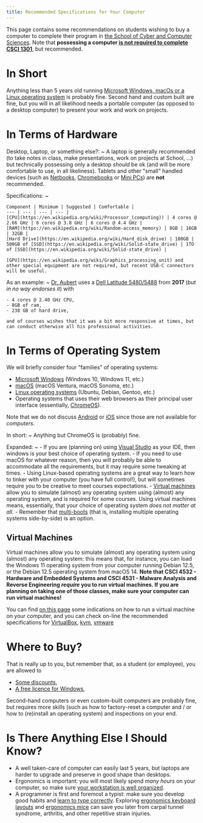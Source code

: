 ```yaml
---
title: Recommended Specifications for Your Computer
---
```


This page contains some recommendations on students wishing to buy a computer to complete their program in [the School of Cyber and Computer Sciences](https://www.augusta.edu/ccs/).
Note that **possessing a computer [is not required to complete CSCI 1301](https://csci-1301.github.io/software_install.html#accessing-an-ide-1)**, but recommended.

# In Short

Anything less than 5 years old running [Microsoft Windows, macOs or a Linux operating system](#in-terms-of-operating-system) is probably fine.
Second hand and custom built are fine, but you will in all likelihood needs a portable computer (as opposed to a desktop computer) to present your work and work on projects.

# In Terms of Hardware

Desktop, Laptop, or something else?:
~ 
    A laptop is generally recommended (to take notes in class, make presentations, work on projects at School, …) but technically possessing only a desktop _should_ be ok (and will be more comfortable to use, in all likeliness).
    Tablets and other "small" handled devices (such as [Netbooks](https://en.wikipedia.org/wiki/Netbook), [Chromebooks](https://en.wikipedia.org/wiki/Chromebook) or [Mini PCs](https://en.wikipedia.org/wiki/Mini_PC)) are **not** recommended.

Specifications:
~ 

    Component | Minimum | Suggested | Comfortable |
    --- | --- | --- | --- |
    [CPU](https://en.wikipedia.org/wiki/Processor_(computing)) | 4 cores @ 2.66 GHz | 6 cores @ 3.8 GHz | 6 cores @ 4.4 GHz |
    [RAM](https://en.wikipedia.org/wiki/Random-access_memory) | 8GB | 16GB | 32GB | 
    [Hard Drive](https://en.wikipedia.org/wiki/Hard_disk_drive) | 100GB | 500GB of [SSD](https://en.wikipedia.org/wiki/Solid-state_drive) | 1TO of [SSD](https://en.wikipedia.org/wiki/Solid-state_drive) | 
    
    [GPU](https://en.wikipedia.org/wiki/Graphics_processing_unit) and other special equipment are not required, but recent USB-C connectors will be useful.

As an example:
~ 
    [Dr. Aubert](https://spots.augusta.edu/caubert/) uses a [Dell Latitude 5480/5488](https://www.dell.com/support/home/en-us/product-support/product/latitude-14-5480-laptop/docs) from **2017** (_but in no way endorses it_) with 

    - 4 cores @ 2.40 GHz CPU,
    - 8GB of ram,
    - 238 GB of hard drive,

    and of courses wishes that it was a bit more responsive at times, but can conduct otherwise all his professional activities.


# In Terms of Operating System

We will briefly consider four "families" of operating systems:

- [Microsoft Windows](https://en.wikipedia.org/wiki/Microsoft_Windows) (Windows 10, Windows 11, etc.)
- [macOS](https://en.wikipedia.org/wiki/MacOS) (macOS Ventura, macOS Sonoma, etc.)
- [Linux operating systems](https://en.wikipedia.org/wiki/Linux) (Ubuntu, Debian, Gentoo, etc.)
- Operating systems that uses their web browsers as their principal user interface (essentially, [ChromeOS](https://en.wikipedia.org/wiki/ChromeOS)).

Note that we do not discuss [Android](https://en.wikipedia.org/wiki/Android_(operating_system)) or [iOS](https://en.wikipedia.org/wiki/IOS) since those are not available for _computers_.

In short: 
~ 
    Anything but ChromeOS is (probably) fine. 

Expanded:
~ 
    - If you are (planning on) using [Visual Studio](https://visualstudio.microsoft.com/) as your IDE, then windows is your best choice of operating system.
    - If you need to use macOS for whatever reason, then you will probably be able to accommodate all the requirements, but it may require some tweaking at times.
    - Using Linux-based operating systems are a great way to learn how to tinker with your computer (you have full control!), but will sometimes require you to be creative to meet courses expectations.
    - [Virtual machines](#virtual-machines) allow you to simulate (almost) any operating system using (almost) any operating system, and is required for some courses. Using virtual machines means, essentially, that your choice of operating system _does not matter at all_.
    - Remember that [multi-boots](https://en.wikipedia.org/wiki/Multi-booting) (that is, installing multiple operating systems side-by-side) is an option.

## Virtual Machines

Virtual machines allow you to simulate (almost) any operating system using (almost) any operating system: this means that, for instance, you can load the Windows 11 operating system from your computer running Debian 12.5, or the Debian 12.5 operating system from macOS 14.
**Note that CSCI 4532 - Hardware and Embedded Systems and CSCI 4531 - Malware Analysis and Reverse Engineering _require_ you to run virtual machines. If you are planning on taking one of those classes, make sure your computer can run virtual machines!**

You can find [on this page](software_install.html#installing-anything-anywhere) some indications on how to run a virtual machine on your computer, and you can check on-line the recommended specifications for [VirtualBox](https://www.virtualbox.org/wiki/End-user_documentation), [kvm](https://www.linux-kvm.org/page/FAQ#What_do_I_need_to_use_KVM?), [vmware](https://www.vmware.com/products/workstation-player.html)

# Where to Buy?

That is really up to you, but remember that, as a student (or employee), you are allowed to 

- [Some discounts](https://my.augusta.edu/discounts/electronics.php),
- [A free licence for Windows](https://portal.azure.com/?Microsoft_Azure_Education_correlationId=696fbf50-4829-476c-bfc8-09974888f850#view/Microsoft_Azure_Education/EducationMenuBlade/~/software),

Second-hand computers or even custom-built computers are probably fine, but requires more skills (such as how to factory-reset a computer and / or how to (re)install an operating system) and inspections on your end.

# Is There Anything Else I Should Know?

- A well taken-care of computer can easily last 5 years, but laptops are harder to upgrade and preserve in good shape than desktops.
- Ergonomics is important: you will most likely spend _many hours_ on your computer, so make sure [your workstation is well organized](https://www.wikihow.com/Set-Up-an-Ergonomically-Correct-Workstation).
- A programmer is first and foremost a typist: make sure you develop good habits and [learn to type correctly](https://www.wikihow.com/Type). Exploring [ergonomics keyboard layouts](https://en.wikipedia.org/wiki/Keyboard_layout#Other_Latin-script_keyboard_layouts) and [ergonomics mice](https://en.wikipedia.org/wiki/Computer_mouse#Ergonomic_mice) can save you later from carpal tunnel syndrome, arthritis, and other repetitive strain injuries.
